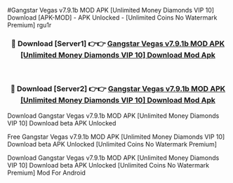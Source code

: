 #Gangstar Vegas v7.9.1b MOD APK [Unlimited Money Diamonds VIP 10] Download [APK-MOD] - APK Unlocked - [Unlimited Coins No Watermark Premium] rgu1r



<div align="center">

<h3>🔴 Download [Server1] 👉👉 <a href="https://momento.my/?title=Gangstar_Vegas_v7.9.1b_MOD_APK_[Unlimited_Money_Diamonds_VIP_10]_Download">Gangstar Vegas v7.9.1b MOD APK [Unlimited Money Diamonds VIP 10] Download Mod Apk</a></h3><br>

<h3>🔴 Download [Server2] 👉👉 <a href="https://momento.my/?title=Gangstar_Vegas_v7.9.1b_MOD_APK_[Unlimited_Money_Diamonds_VIP_10]_Download">Gangstar Vegas v7.9.1b MOD APK [Unlimited Money Diamonds VIP 10] Download Mod Apk</a></h3>
</div>



Download Gangstar Vegas v7.9.1b MOD APK [Unlimited Money Diamonds VIP 10] Download beta APK Unlocked

Free Gangstar Vegas v7.9.1b MOD APK [Unlimited Money Diamonds VIP 10] Download beta APK Unlocked [Unlimited Coins No Watermark Premium]

Download Gangstar Vegas v7.9.1b MOD APK [Unlimited Money Diamonds VIP 10] Download beta APK Unlocked [Unlimited Coins No Watermark Premium] Mod For Android
